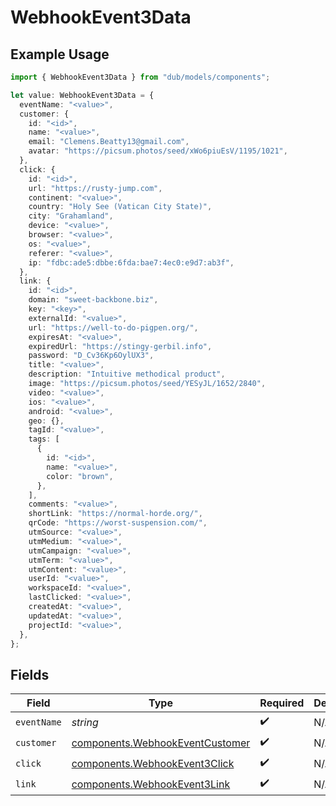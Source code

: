 # WebhookEvent3Data

## Example Usage

```typescript
import { WebhookEvent3Data } from "dub/models/components";

let value: WebhookEvent3Data = {
  eventName: "<value>",
  customer: {
    id: "<id>",
    name: "<value>",
    email: "Clemens.Beatty13@gmail.com",
    avatar: "https://picsum.photos/seed/xWo6piuEsV/1195/1021",
  },
  click: {
    id: "<id>",
    url: "https://rusty-jump.com",
    continent: "<value>",
    country: "Holy See (Vatican City State)",
    city: "Grahamland",
    device: "<value>",
    browser: "<value>",
    os: "<value>",
    referer: "<value>",
    ip: "fdbc:ade5:dbbe:6fda:bae7:4ec0:e9d7:ab3f",
  },
  link: {
    id: "<id>",
    domain: "sweet-backbone.biz",
    key: "<key>",
    externalId: "<value>",
    url: "https://well-to-do-pigpen.org/",
    expiresAt: "<value>",
    expiredUrl: "https://stingy-gerbil.info",
    password: "D_Cv36Kp6OylUX3",
    title: "<value>",
    description: "Intuitive methodical product",
    image: "https://picsum.photos/seed/YESyJL/1652/2840",
    video: "<value>",
    ios: "<value>",
    android: "<value>",
    geo: {},
    tagId: "<value>",
    tags: [
      {
        id: "<id>",
        name: "<value>",
        color: "brown",
      },
    ],
    comments: "<value>",
    shortLink: "https://normal-horde.org/",
    qrCode: "https://worst-suspension.com/",
    utmSource: "<value>",
    utmMedium: "<value>",
    utmCampaign: "<value>",
    utmTerm: "<value>",
    utmContent: "<value>",
    userId: "<value>",
    workspaceId: "<value>",
    lastClicked: "<value>",
    createdAt: "<value>",
    updatedAt: "<value>",
    projectId: "<value>",
  },
};
```

## Fields

| Field                                                                              | Type                                                                               | Required                                                                           | Description                                                                        |
| ---------------------------------------------------------------------------------- | ---------------------------------------------------------------------------------- | ---------------------------------------------------------------------------------- | ---------------------------------------------------------------------------------- |
| `eventName`                                                                        | *string*                                                                           | :heavy_check_mark:                                                                 | N/A                                                                                |
| `customer`                                                                         | [components.WebhookEventCustomer](../../models/components/webhookeventcustomer.md) | :heavy_check_mark:                                                                 | N/A                                                                                |
| `click`                                                                            | [components.WebhookEvent3Click](../../models/components/webhookevent3click.md)     | :heavy_check_mark:                                                                 | N/A                                                                                |
| `link`                                                                             | [components.WebhookEvent3Link](../../models/components/webhookevent3link.md)       | :heavy_check_mark:                                                                 | N/A                                                                                |